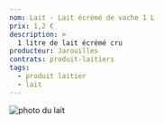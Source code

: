 ```yaml
---
nom: Lait - Lait écrémé de vache 1 L
prix: 1,2 €
description: >
  1 litre de lait écrémé cru
producteur: Jarouilles
contrats: produit-laitiers
tags: 
  - produit laitier
  - lait
---
```


![photo du lait](lait.jpg)
